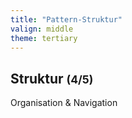 ```yaml
---
title: "Pattern-Struktur"
valign: middle
theme: tertiary
---
```

## Struktur <small>(4/5)</small>

Organisation & Navigation
